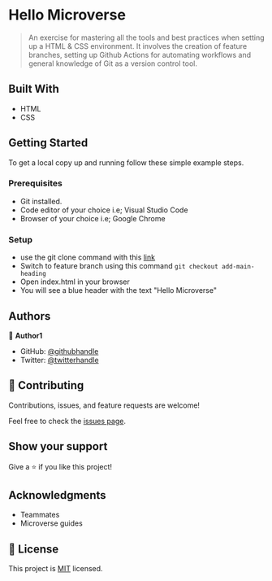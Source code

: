 
# Hello Microverse

> An exercise for mastering all the tools and best practices when setting up a HTML & CSS environment. It involves the creation of feature branches, setting up Github Actions for automating workflows and general knowledge of Git as a version control tool.

## Built With

- HTML
- CSS

## Getting Started

To get a local copy up and running follow these simple example steps.

### Prerequisites

- Git installed.
- Code editor of your choice i.e; Visual Studio Code
- Browser of your choice i.e; Google Chrome

### Setup

- use the git clone command with this [link](https://github.com/Ellon-M/Hello-Microverse.git)
- Switch to feature branch using this command `git checkout add-main-heading`
- Open index.html in your browser
- You will see a blue header with the text "Hello Microverse"

## Authors

👤 **Author1**

- GitHub: [@githubhandle](https://github.com/Ellon-M)
- Twitter: [@twitterhandle](https://twitter.com/ellonm4)


## 🤝 Contributing

Contributions, issues, and feature requests are welcome!

Feel free to check the [issues page](../../issues/).

## Show your support

Give a ⭐️ if you like this project!

## Acknowledgments

- Teammates
- Microverse guides

## 📝 License

This project is [MIT](./LICENSE) licensed.



